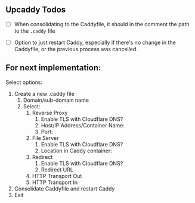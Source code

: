 ## Upcaddy Todos
- [ ] When consolidating to the Caddyfile, it should in the comment the path to the `.caddy` file
- [ ] Option to just restart Caddy, especially if there's no change in the Caddyfile, or the previous process was cancelled.


## For next implementation:
Select options:
1. Create a new .caddy file
	1. Domain/sub-domain name
	2. Select:
		1. Reverse Proxy
			1. Enable TLS with Cloudflare DNS?
			2. Host/IP Address/Container Name:
			3. Port:
		2. File Server
			1. Enable TLS with Cloudflare DNS?
			2. Location in Caddy container:
		3. Redirect
			1. Enable TLS with Cloudflare DNS?
			2. Redirect URL
		4. HTTP Transport Out
		5. HTTP Transport In
2. Consolidate Caddyfile and restart Caddy
3. Exit
